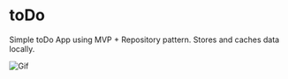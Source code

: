 # toDo
Simple toDo App using MVP + Repository pattern. Stores and caches data locally.

![Gif](https://github.com/teendream/toDo/blob/main/DemoToDo/app.gif)
